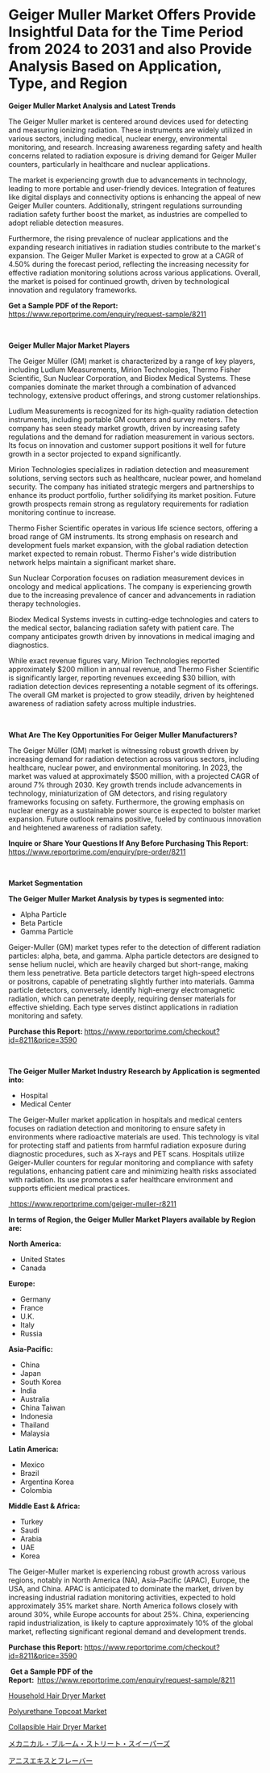 <p><h1>Geiger Muller Market Offers Provide Insightful Data for the Time Period from 2024 to 2031 and also Provide Analysis Based on Application, Type, and Region</h1></p><p><strong>Geiger Muller Market Analysis and Latest Trends</strong></p>
<p><p>The Geiger Muller market is centered around devices used for detecting and measuring ionizing radiation. These instruments are widely utilized in various sectors, including medical, nuclear energy, environmental monitoring, and research. Increasing awareness regarding safety and health concerns related to radiation exposure is driving demand for Geiger Muller counters, particularly in healthcare and nuclear applications. </p><p>The market is experiencing growth due to advancements in technology, leading to more portable and user-friendly devices. Integration of features like digital displays and connectivity options is enhancing the appeal of new Geiger Muller counters. Additionally, stringent regulations surrounding radiation safety further boost the market, as industries are compelled to adopt reliable detection measures.</p><p>Furthermore, the rising prevalence of nuclear applications and the expanding research initiatives in radiation studies contribute to the market's expansion. The Geiger Muller Market is expected to grow at a CAGR of 4.50% during the forecast period, reflecting the increasing necessity for effective radiation monitoring solutions across various applications. Overall, the market is poised for continued growth, driven by technological innovation and regulatory frameworks.</p></p>
<p><strong>Get a Sample PDF of the Report:&nbsp;</strong> <a href="https://www.reportprime.com/enquiry/request-sample/8211">https://www.reportprime.com/enquiry/request-sample/8211</a></p>
<p>&nbsp;</p>
<p><strong>Geiger Muller Major Market Players</strong></p>
<p><p>The Geiger Müller (GM) market is characterized by a range of key players, including Ludlum Measurements, Mirion Technologies, Thermo Fisher Scientific, Sun Nuclear Corporation, and Biodex Medical Systems. These companies dominate the market through a combination of advanced technology, extensive product offerings, and strong customer relationships.</p><p>Ludlum Measurements is recognized for its high-quality radiation detection instruments, including portable GM counters and survey meters. The company has seen steady market growth, driven by increasing safety regulations and the demand for radiation measurement in various sectors. Its focus on innovation and customer support positions it well for future growth in a sector projected to expand significantly.</p><p>Mirion Technologies specializes in radiation detection and measurement solutions, serving sectors such as healthcare, nuclear power, and homeland security. The company has initiated strategic mergers and partnerships to enhance its product portfolio, further solidifying its market position. Future growth prospects remain strong as regulatory requirements for radiation monitoring continue to increase.</p><p>Thermo Fisher Scientific operates in various life science sectors, offering a broad range of GM instruments. Its strong emphasis on research and development fuels market expansion, with the global radiation detection market expected to remain robust. Thermo Fisher's wide distribution network helps maintain a significant market share.</p><p>Sun Nuclear Corporation focuses on radiation measurement devices in oncology and medical applications. The company is experiencing growth due to the increasing prevalence of cancer and advancements in radiation therapy technologies.</p><p>Biodex Medical Systems invests in cutting-edge technologies and caters to the medical sector, balancing radiation safety with patient care. The company anticipates growth driven by innovations in medical imaging and diagnostics.</p><p>While exact revenue figures vary, Mirion Technologies reported approximately $200 million in annual revenue, and Thermo Fisher Scientific is significantly larger, reporting revenues exceeding $30 billion, with radiation detection devices representing a notable segment of its offerings. The overall GM market is projected to grow steadily, driven by heightened awareness of radiation safety across multiple industries.</p></p>
<p>&nbsp;</p>
<p><strong>What Are The Key Opportunities For Geiger Muller Manufacturers?</strong></p>
<p><p>The Geiger Müller (GM) market is witnessing robust growth driven by increasing demand for radiation detection across various sectors, including healthcare, nuclear power, and environmental monitoring. In 2023, the market was valued at approximately $500 million, with a projected CAGR of around 7% through 2030. Key growth trends include advancements in technology, miniaturization of GM detectors, and rising regulatory frameworks focusing on safety. Furthermore, the growing emphasis on nuclear energy as a sustainable power source is expected to bolster market expansion. Future outlook remains positive, fueled by continuous innovation and heightened awareness of radiation safety.</p></p>
<p><strong>Inquire or Share Your Questions If Any Before Purchasing This Report:</strong> <a href="https://www.reportprime.com/enquiry/pre-order/8211">https://www.reportprime.com/enquiry/pre-order/8211</a></p>
<p>&nbsp;</p>
<p><strong>Market Segmentation</strong></p>
<p><strong>The Geiger Muller Market Analysis by types is segmented into:</strong></p>
<p><ul><li>Alpha Particle</li><li>Beta Particle</li><li>Gamma Particle</li></ul></p>
<p><p>Geiger-Muller (GM) market types refer to the detection of different radiation particles: alpha, beta, and gamma. Alpha particle detectors are designed to sense helium nuclei, which are heavily charged but short-range, making them less penetrative. Beta particle detectors target high-speed electrons or positrons, capable of penetrating slightly further into materials. Gamma particle detectors, conversely, identify high-energy electromagnetic radiation, which can penetrate deeply, requiring denser materials for effective shielding. Each type serves distinct applications in radiation monitoring and safety.</p></p>
<p><strong>Purchase this Report:&nbsp;</strong><a href="https://www.reportprime.com/checkout?id=8211&price=3590">https://www.reportprime.com/checkout?id=8211&price=3590</a></p>
<p>&nbsp;</p>
<p><strong>The Geiger Muller Market Industry Research by Application is segmented into:</strong></p>
<p><ul><li>Hospital</li><li>Medical Center</li></ul></p>
<p><p>The Geiger-Muller market application in hospitals and medical centers focuses on radiation detection and monitoring to ensure safety in environments where radioactive materials are used. This technology is vital for protecting staff and patients from harmful radiation exposure during diagnostic procedures, such as X-rays and PET scans. Hospitals utilize Geiger-Muller counters for regular monitoring and compliance with safety regulations, enhancing patient care and minimizing health risks associated with radiation. Its use promotes a safer healthcare environment and supports efficient medical practices.</p></p>
<p><a href="https://www.reportprime.com/geiger-muller-r8211">&nbsp;https://www.reportprime.com/geiger-muller-r8211</a></p>
<p><strong>In terms of Region, the Geiger Muller Market Players available by Region are:</strong></p>
<p>
    <p> <strong> North America: </strong>
        <ul>
            <li>United States</li>
            <li>Canada</li>
        </ul>
        </p> 
    <p> <strong> Europe: </strong>
        <ul>
            <li>Germany</li>
            <li>France</li>
            <li>U.K.</li>
            <li>Italy</li>
            <li>Russia</li>
        </ul>
        </p> 
    <p> <strong> Asia-Pacific: </strong>
        <ul>
            <li>China</li>
            <li>Japan</li>
            <li>South Korea</li>
            <li>India</li>
            <li>Australia</li>
            <li>China Taiwan</li>
            <li>Indonesia</li>
            <li>Thailand</li>
            <li>Malaysia</li>
        </ul>
        </p> 
    <p> <strong> Latin America: </strong>
        <ul>
            <li>Mexico</li>
            <li>Brazil</li>
            <li>Argentina Korea</li>
            <li>Colombia</li>
        </ul>
        </p> 
    <p> <strong> Middle East & Africa: </strong>
        <ul>
            <li>Turkey</li>
            <li>Saudi</li>
            <li>Arabia</li>
            <li>UAE</li>
            <li>Korea</li>
        </ul>
    </p>
    </p>
<p><p>The Geiger-Muller market is experiencing robust growth across various regions, notably in North America (NA), Asia-Pacific (APAC), Europe, the USA, and China. APAC is anticipated to dominate the market, driven by increasing industrial radiation monitoring activities, expected to hold approximately 35% market share. North America follows closely with around 30%, while Europe accounts for about 25%. China, experiencing rapid industrialization, is likely to capture approximately 10% of the global market, reflecting significant regional demand and development trends.</p></p>
<p><strong>Purchase this Report: </strong><a href="https://www.reportprime.com/checkout?id=8211&price=3590">https://www.reportprime.com/checkout?id=8211&price=3590</a></p>
<p>&nbsp;<strong>Get a Sample PDF of the Report:&nbsp;&nbsp;</strong><a href="https://www.reportprime.com/enquiry/request-sample/8211">https://www.reportprime.com/enquiry/request-sample/8211</a></p>
<p><strong></strong></p>
<p><p><a href="https://medium.com/@sallyselcenk46/the-household-hair-dryer-market-report-analyzes-important-operational-and-performance-data-so-one-4d1b6e8977a5">Household Hair Dryer Market</a></p><p><a href="https://issuu.com/reportprime-2/docs/polyurethane-topcoat-market-size-20_39c4027e0af92e">Polyurethane Topcoat Market</a></p><p><a href="https://medium.com/@sallyselcenk46/this-collapsible-hair-dryer-market-research-report-evaluates-the-key-market-trends-drivers-and-c82bef5f196f">Collapsible Hair Dryer Market</a></p><p><a href="https://medium.com/@sandymann91/%E5%B8%82%E5%A0%B4%E3%81%AE%E6%B4%9E%E5%AF%9F-%E3%82%B0%E3%83%AD%E3%83%BC%E3%83%90%E3%83%AB%E3%83%A1%E3%82%AB%E3%83%8B%E3%82%AB%E3%83%AB%E3%83%96%E3%83%AB%E3%83%BC%E3%83%A0%E3%82%B9%E3%83%88%E3%83%AA%E3%83%BC%E3%83%88%E3%82%B9%E3%82%A4%E3%83%BC%E3%83%91%E3%83%BC%E5%B8%82%E5%A0%B4%E3%81%AE%E4%BA%88%E6%B8%AC%E3%81%8A%E3%82%88%E3%81%B3%E9%9D%A9%E6%96%B0%E3%83%88%E3%83%AC%E3%83%B3%E3%83%89-2024%E5%B9%B4-2031%E5%B9%B4-316f78e30be8?postPublishedType=initial">メカニカル・ブルーム・ストリート・スイーパーズ</a></p><p><a href="https://medium.com/@sandymann91/%E3%82%B0%E3%83%AD%E3%83%BC%E3%83%90%E3%83%AB%E3%82%A2%E3%83%8B%E3%82%B9%E3%82%A8%E3%82%AD%E3%82%B9%E3%81%A8%E3%83%95%E3%83%AC%E3%83%BC%E3%83%90%E3%83%BC%E5%B8%82%E5%A0%B4%E3%81%AE%E7%8A%B6%E6%B3%81-2024-2031-%E3%81%A8%E5%9C%B0%E5%9F%9F-%E8%A3%BD%E5%93%81-%E6%9C%80%E7%B5%82%E7%94%A8%E9%80%94%E5%88%A5%E3%81%AE%E4%BA%88%E6%B8%AC-1ce51293687c?postPublishedType=initial">アニスエキスとフレーバー</a></p></p>